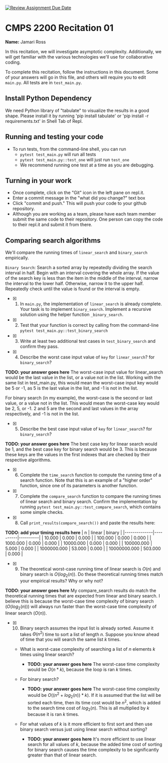 [![Review Assignment Due Date](https://classroom.github.com/assets/deadline-readme-button-22041afd0340ce965d47ae6ef1cefeee28c7c493a6346c4f15d667ab976d596c.svg)](https://classroom.github.com/a/tqM-lrvp)
# CMPS 2200  Recitation 01

**Name:** Jamari Ross

In this recitation, we will investigate asymptotic complexity. Additionally, we will get familiar with the various technologies we'll use for collaborative coding.

To complete this recitation, follow the instructions in this document. Some of your answers will go in this file, and others will require you to edit `main.py`. All tests are in `test_main.py`.

## Install Python Dependency

We need Python library of "tabulate" to visualize the results in a good shape. Please install it by running 'pip install tabulate' or 'pip install -r requirements.txt' in Shell Tab of Repl.

## Running and testing your code

- To run tests, from the command-line shell, you can run
  + `pytest test_main.py` will run all tests
  + `pytest test_main.py::test_one` will just run `test_one`
  + We recommend running one test at a time as you are debugging.

## Turning in your work

- Once complete, click on the "Git" icon in the left pane on repl.it.
- Enter a commit message in the "what did you change?" text box
- Click "commit and push." This will push your code to your github repository.
- Although you are working as a team, please have each team member submit the same code to their repository. One person can copy the code to their repl.it and submit it from there.

## Comparing search algorithms

We'll compare the running times of `linear_search` and `binary_search` empirically.

`Binary Search`: Search a sorted array by repeatedly dividing the search interval in half. Begin with an interval covering the whole array. If the value of the search key is less than the item in the middle of the interval, narrow the interval to the lower half. Otherwise, narrow it to the upper half. Repeatedly check until the value is found or the interval is empty.

- [X] 1. In `main.py`, the implementation of `linear_search` is already complete. Your task is to implement `binary_search`. Implement a recursive solution using the helper function `_binary_search`.

- [X] 2. Test that your function is correct by calling from the command-line `pytest test_main.py::test_binary_search`

- [X] 3. Write at least two additional test cases in `test_binary_search` and confirm they pass.

- [X] 4. Describe the worst case input value of `key` for `linear_search`? for `binary_search`?

**TODO: your answer goes here**
The worst-case input value for linear_search would be the last value in the list, or a value not in the list. Working with the same list in test_main.py, this would mean the worst-case input key would be 5 or -1, as 5 is the last value in the list, and -1 is not in the list.

For binary search (in my example), the worst-case is the second or last value, or a value not in the list. This would mean the worst-case key would be 2, 5, or -1. 2 and 5 are the second and last values in the array respectively, and -1 is not in the list.



- [X] 5. Describe the best case input value of `key` for `linear_search`? for `binary_search`?

**TODO: your answer goes here**
The best case key for linear search would be 1, and the best case key for binary search would be 3. This is because these keys are the values in the first indexes that are checked by their respective algorithms.


- [X] 6. Complete the `time_search` function to compute the running time of a search function. Note that this is an example of a "higher order" function, since one of its parameters is another function.

- [X] 7. Complete the `compare_search` function to compare the running times of linear search and binary search. Confirm the implementation by running `pytest test_main.py::test_compare_search`, which contains some simple checks.

- [X] 8. Call `print_results(compare_search())` and paste the results here:

**TODO: add your timing results here**
|            n |   linear |   binary |
|--------------|----------|----------|
|       10.000 |    0.000 |    0.000 |
|      100.000 |    0.000 |    0.000 |
|     1000.000 |    0.000 |    0.000 |
|    10000.000 |    0.000 |    0.000 |
|   100000.000 |    5.000 |    0.000 |
|  1000000.000 |   53.000 |    0.000 |
| 10000000.000 |  503.000 |    0.000 |

- [X] 9. The theoretical worst-case running time of linear search is $O(n)$ and binary search is $O(log_2(n))$. Do these theoretical running times match your empirical results? Why or why not?

**TODO: your answer goes here**
My compare_search results do match the theoretical running times that are expected from linear and binary search. I believe this is because the worst-case time complexity of binary search ($O(log_2(n))$) will always run faster than the worst-case time complexity of linear search ($O(n)$).

- [X] 10. Binary search assumes the input list is already sorted. Assume it takes $\Theta(n^2)$ time to sort a list of length $n$. Suppose you know ahead of time that you will search the same list $k$ times.
  + What is worst-case complexity of searching a list of $n$ elements $k$ times using linear search?
      + **TODO: your answer goes here**
      The worst-case time complexity would be $O(n*k)$, because the loop is ran $k$ times.

  + For binary search?
      + **TODO: your answer goes here**
      The worst-case time complexity would be $O((n^2 + log_2(n)) * k)$.
      If it is assumed that the list will be sorted each time, then its time cost would be $n^2$, which is added to the search time cost of $log_2(n)$. This is all multiplied by $k$ because it is ran $k$ times.

  + For what values of $k$ is it more efficient to first sort and then use binary search versus just using linear search without sorting?
      + **TODO: your answer goes here**
      It's more efficient to use linear search for all values of $k$, because the added time cost of sorting for binary search causes the time complexity to be significantly greater than that of linear search.